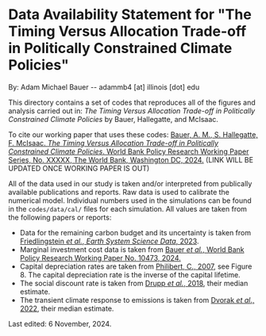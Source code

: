 # Data Availability Statement for "The Timing Versus Allocation Trade-off in Politically Constrained Climate Policies"

By: Adam Michael Bauer -- adammb4 [at] illinois [dot] edu

This directory contains a set of codes that reproduces all of the figures and analysis carried out in: *The Timing Versus Allocation Trade-off in Politically Constrained Climate Policies* by Bauer, Hallegatte, and McIsaac.

To cite our working paper that uses these codes: [Bauer, A. M., S. Hallegatte, F. McIsaac. *The Timing Versus Allocation Trade-off in Politically Constrained Climate Policies*. World Bank Policy Research Working Paper Series, No. XXXXX, The World Bank, Washington DC, 2024.](https://www.ambauer.com) (LINK WILL BE UPDATED ONCE WORKING PAPER IS OUT)

All of the data used in our study is taken and/or interpreted from publically available publications and reports. Raw data is used to calibrate the numerical model. Individual numbers used in the simulations can be found in the `codes/data/cal/` files for each simulation. All values are taken from the following papers or reports:

- Data for the remaining carbon budget and its uncertainty is taken from [Friedlingstein *et al.*, *Earth System Science Data*, 2023](https://www.essd.copernicus.org/articles/15/5301/2023/). 
- Marginal investment cost data is taken from [Bauer *et al.*, World Bank Policy Research Working Paper No. 10473, 2024.](https://documents.worldbank.org/en/publication/documents-reports/documentdetail/099829103282438373/idu1f2d86d77127091490d1a6df1dc342f15d10b)
- Capital depreciation rates are taken from [Philibert, C., 2007](https://www.osti.gov/etdeweb/biblio/20962174), see Figure 8. The capital depreciation rate is the inverse of the capital lifetime.
- The social discount rate is taken from [Drupp *et al.*, 2018](https://www.aeaweb.org/articles?id=10.1257/pol.20160240), their median estimate.
- The transient climate response to emissions is taken from [Dvorak *et al*., 2022](https://www.nature.com/articles/s41558-022-01372-y), their median estimate.

Last edited: 6 November, 2024.
